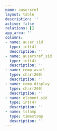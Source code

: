 ```yaml
---
name: auserxref
layout: table
description: ''
active: false
relations: []
app_area: ''
columns:
- name: auser_sid
  type: int(4)
  description: ''
- name: auserxref_sid
  type: int(4)
  description: ''
- name: comp_avail
  type: char(200)
  description: ''
- name: comp_display
  type: char(200)
  description: ''
- name: element_sid
  type: int(4)
  description: ''
- name: tstamp
  type: timestamp
  description: ''
---
```


